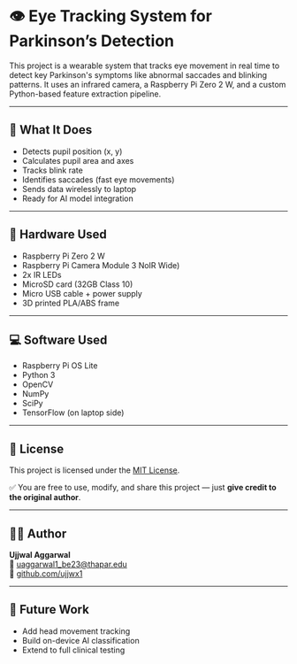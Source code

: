 # 👁️ Eye Tracking System for Parkinson’s Detection

This project is a wearable system that tracks eye movement in real time to detect key Parkinson's symptoms like abnormal saccades and blinking patterns. It uses an infrared camera, a Raspberry Pi Zero 2 W, and a custom Python-based feature extraction pipeline.

---

## 🧠 What It Does

- Detects pupil position (x, y)
- Calculates pupil area and axes
- Tracks blink rate
- Identifies saccades (fast eye movements)
- Sends data wirelessly to laptop
- Ready for AI model integration

---

## 🔧 Hardware Used

- Raspberry Pi Zero 2 W
- Raspberry Pi Camera Module 3 NoIR Wide)
- 2x IR LEDs
- MicroSD card (32GB Class 10)
- Micro USB cable + power supply
- 3D printed PLA/ABS frame

---

## 💻 Software Used

- Raspberry Pi OS Lite
- Python 3
- OpenCV
- NumPy
- SciPy
- TensorFlow (on laptop side)

---

## 📝 License

This project is licensed under the [MIT License](https://choosealicense.com/licenses/mit/).

✅ You are free to use, modify, and share this project — just **give credit to the original author**.

---

## 🙋‍♂️ Author

**Ujjwal Aggarwal**  
📧 uaggarwal1_be23@thapar.edu  
🔗 [github.com/ujjwx1](https://github.com/ujjwx1)

---

## 🔄 Future Work

- Add head movement tracking  
- Build on-device AI classification  
- Extend to full clinical testing
